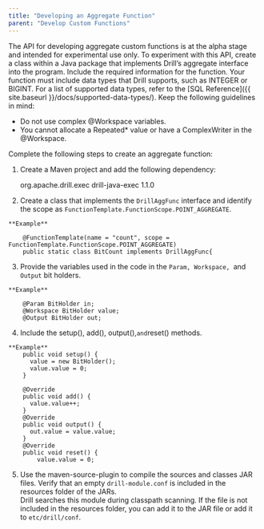 ```yaml
---
title: "Developing an Aggregate Function"
parent: "Develop Custom Functions"
---
```

The API for developing aggregate custom functions is at the alpha stage and intended for experimental use only. To experiment with this API, create a class within a Java package that implements Drill’s aggregate
interface into the program. Include the required information for the function.
Your function must include data types that Drill supports, such as INTEGER or
BIGINT. For a list of supported data types, refer to the [SQL Reference]({{ site.baseurl }}/docs/supported-data-types/). Keep the following guidelines in mind:

* Do not use complex @Workspace variables. 
* You cannot allocate a Repeated* value or have a ComplexWriter in the @Workspace.

Complete the following steps to create an aggregate function:

  1. Create a Maven project and add the following dependency:
  
		<dependency>
		<groupId>org.apache.drill.exec</groupId>
		<artifactId>drill-java-exec</artifactId>
		<version>1.1.0</version>
		</dependency>
  2. Create a class that implements the `DrillAggFunc` interface and identify the scope as `FunctionTemplate.FunctionScope.POINT_AGGREGATE`.

	**Example**
	
		@FunctionTemplate(name = "count", scope = FunctionTemplate.FunctionScope.POINT_AGGREGATE)
		public static class BitCount implements DrillAggFunc{
  3. Provide the variables used in the code in the `Param, Workspace, `and `Output` bit holders.

	**Example**
	
		@Param BitHolder in;
		@Workspace BitHolder value;
		@Output BitHolder out;
  4. Include the setup(), add(), output(),` and `reset() methods.  

    **Example**
        public void setup() {
          value = new BitHolder(); 
          value.value = 0;
        }
         
        @Override
        public void add() {
          value.value++;
        }
        @Override
        public void output() {
          out.value = value.value;
        }
        @Override
        public void reset() {
            value.value = 0;
  5. Use the maven-source-plugin to compile the sources and classes JAR files. Verify that an empty `drill-module.conf` is included in the resources folder of the JARs.   
Drill searches this module during classpath scanning. If the file is not
included in the resources folder, you can add it to the JAR file or add it to
`etc/drill/conf`.